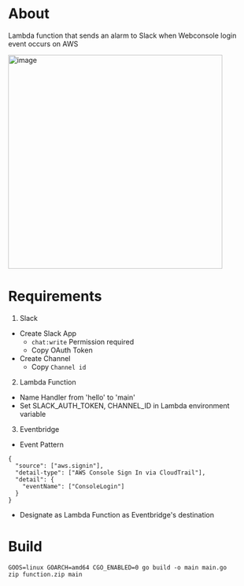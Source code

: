 # About
Lambda function that sends an alarm to Slack when Webconsole login event occurs on AWS

<img width="435" alt="image" src="https://user-images.githubusercontent.com/70582181/235418642-52695fbd-4f97-471b-8a55-33de2fe5465d.png">


# Requirements
1. Slack
- Create Slack App
  - `chat:write` Permission required
  - Copy OAuth Token
- Create Channel
  - Copy `Channel id`

2. Lambda Function
- Name Handler from 'hello' to 'main'
- Set SLACK_AUTH_TOKEN, CHANNEL_ID in Lambda environment variable

3. Eventbridge
- Event Pattern
```
{
  "source": ["aws.signin"],
  "detail-type": ["AWS Console Sign In via CloudTrail"],
  "detail": {
    "eventName": ["ConsoleLogin"]
  }
}
```
- Designate as Lambda Function as Eventbridge's destination

# Build
```
GOOS=linux GOARCH=amd64 CGO_ENABLED=0 go build -o main main.go
zip function.zip main
```
